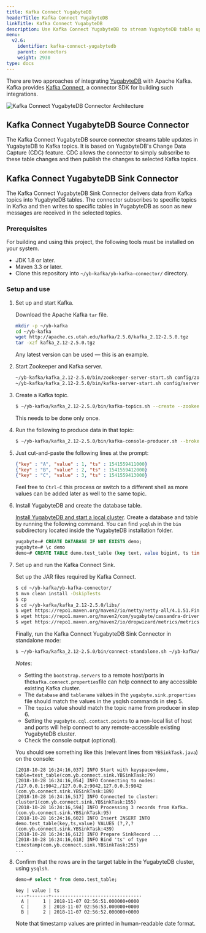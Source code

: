 ```yaml
---
title: Kafka Connect YugabyteDB
headerTitle: Kafka Connect YugabyteDB
linkTitle: Kafka Connect YugabyteDB
description: Use Kafka Connect YugabyteDB to stream YugabyteDB table updates to Kafka topics.
menu:
  v2.6:
    identifier: kafka-connect-yugabytedb
    parent: connectors
    weight: 2930
type: docs
---
```


There are two approaches of integrating [YugabyteDB](https://github.com/yugabyte/yugabyte-db) with Apache Kafka. Kafka provides [Kafka Connect](https://docs.confluent.io/3.0.0/connect/intro.html), a connector SDK for building such integrations.

<img src="https://raw.githubusercontent.com/yugabyte/yb-kafka-connector/master/logos/dsql-kafka.png" align="center" alt="Kafka Connect YugabyteDB Connector Architecture"/>

## Kafka Connect YugabyteDB Source Connector

The Kafka Connect YugabyteDB source connector streams table updates in YugabyteDB to Kafka topics. It is based on YugabyteDB's Change Data Capture (CDC) feature. CDC allows the connector to simply subscribe to these table changes and then publish the changes to selected Kafka topics.

## Kafka Connect YugabyteDB Sink Connector

The Kafka Connect YugabyteDB Sink Connector delivers data from Kafka topics into YugabyteDB tables. The connector subscribes to specific topics in Kafka and then writes to specific tables in YugabyteDB as soon as new messages are received in the selected topics.

### Prerequisites

For building and using this project, the following tools must be installed on your system.

- JDK 1.8 or later.
- Maven 3.3 or later.
- Clone this repository into `~/yb-kafka/yb-kafka-connector/` directory.

### Setup and use

1. Set up and start Kafka.

    Download the Apache Kafka `tar` file.

    ```sh
    mkdir -p ~/yb-kafka
    cd ~/yb-kafka
    wget http://apache.cs.utah.edu/kafka/2.5.0/kafka_2.12-2.5.0.tgz
    tar -xzf kafka_2.12-2.5.0.tgz
    ```

    Any latest version can be used — this is an example.

1. Start Zookeeper and Kafka server.

    ```sh
    ~/yb-kafka/kafka_2.12-2.5.0/bin/zookeeper-server-start.sh config/zookeeper.properties &
    ~/yb-kafka/kafka_2.12-2.5.0/bin/kafka-server-start.sh config/server.properties &
    ```

1. Create a Kafka topic.

    ```sh
    $ ~/yb-kafka/kafka_2.12-2.5.0/bin/kafka-topics.sh --create --zookeeper localhost:2181--replication-factor 1 --partitions 1 --topic test
    ```

    This needs to be done only once.

1. Run the following to produce data in that topic:

    ```sh
    $ ~/yb-kafka/kafka_2.12-2.5.0/bin/kafka-console-producer.sh --broker-list localhost:9092--topic test_topic
    ```

1. Just cut-and-paste the following lines at the prompt:

     ```json
     {"key" : "A", "value" : 1, "ts" : 1541559411000}
     {"key" : "B", "value" : 2, "ts" : 1541559412000}
     {"key" : "C", "value" : 3, "ts" : 1541559413000}
     ```

     Feel free to `Ctrl-C` this process or switch to a different shell as more values can be added later as well to the same topic.

1. Install YugabyteDB and create the database table.

    [Install YugabyteDB and start a local cluster](../../../quick-start/install/).
    Create a database and table by running the following command. You can find `ycqlsh` in the `bin`  subdirectory located inside the YugabyteDB installation folder.

    ```sql
    yugabyte=# CREATE DATABASE IF NOT EXISTS demo;
    yugabyte=# \c demo
    demo=# CREATE TABLE demo.test_table (key text, value bigint, ts timestamp, PRIMARY KEY (key));
    ```

1. Set up and run the Kafka Connect Sink.

    Set up the JAR files required by Kafka Connect.

    ```sh
    $ cd ~/yb-kafka/yb-kafka-connector/
    $ mvn clean install -DskipTests
    $ cp
    $ cd ~/yb-kafka/kafka_2.12-2.5.0/libs/
    $ wget https://repo1.maven.org/maven2/io/netty/netty-all/4.1.51.Final/netty-all-4.1.51.Final.jar
    $ wget https://repo1.maven.org/maven2/com/yugabyte/cassandra-driver-core/3.8.0-yb-5/cassandra-driver-core-3.8.0-yb-5.jar
    $ wget https://repo1.maven.org/maven2/io/dropwizard/metrics/metrics-core/4.1.11/metrics-core-4.1.11.jar
    ```

    Finally, run the Kafka Connect YugabyteDB Sink Connector in standalone mode:

    ```sh
    $ ~/yb-kafka/kafka_2.12-2.5.0/bin/connect-standalone.sh ~/yb-kafka/yb-kafka-connector/resourcesexamples/kafka.connect.properties ~/yb-kafka/yb-kafka-connector/resources/examplesyugabyte.sink.properties
    ```

    *Notes*:

    - Setting the `bootstrap.servers` to a remote host/ports in the`kafka.connect.properties`file can help connect to any accessible existing Kafka cluster.
    - The `database` and `tablename` values in the `yugabyte.sink.properties` file should match the values in the ysqlsh commands in step 5.
    - The `topics` value should match the topic name from producer in step 6.
    - Setting the `yugabyte.cql.contact.points` to a non-local list of host and ports will help connect to any remote-accessible existing YugabyteDB cluster.
    - Check the console output (optional).

     You should see something like this (relevant lines from `YBSinkTask.java`) on the console:

    ```output
    [2018-10-28 16:24:16,037] INFO Start with keyspace=demo, table=test_table(com.yb.connect.sink.YBSinkTask:79)
    [2018-10-28 16:24:16,054] INFO Connecting to nodes: /127.0.0.1:9042,/127.0.0.2:9042,127.0.0.3:9042 (com.yb.connect.sink.YBSinkTask:189)
    [2018-10-28 16:24:16,517] INFO Connected to cluster: cluster1(com.yb.connect.sink.YBSinkTask:155)
    [2018-10-28 16:24:16,594] INFO Processing 3 records from Kafka.(com.yb.connect.sink.YBSinkTask:95)
    [2018-10-28 16:24:16,602] INFO Insert INSERT INTO demo.test_table(key,ts,value) VALUES (?,?,? (com.yb.connect.sink.YBSinkTask:439)
    [2018-10-28 16:24:16,612] INFO Prepare SinkRecord ...
    [2018-10-28 16:24:16,618] INFO Bind 'ts' of type timestamp(com.yb.connect.sink.YBSinkTask:255)
    ...
    ```

1. Confirm that the rows are in the target table in the YugabyteDB cluster, using `ysqlsh`.

   ```sql
   demo=# select * from demo.test_table;
   ```

   ```output
   key | value | ts
   ----+-------+---------------------------------
     A |     1 | 2018-11-07 02:56:51.000000+0000
     C |     3 | 2018-11-07 02:56:53.000000+0000
     B |     2 | 2018-11-07 02:56:52.000000+0000
   ```

   Note that timestamp values are printed in human-readable date format.

